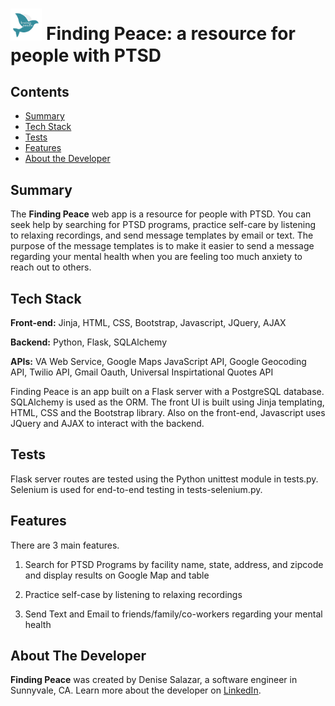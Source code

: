 # <img src="static/img/finding-peace-logo.png" width="10%"> Finding Peace: a resource for people with PTSD

## Contents
* [Summary](#summary)
* [Tech Stack](#techstack)
* [Tests](#tests)
* [Features](#features)
* [About the Developer](#aboutTheDeveloper)

## <a name="summary"></a>Summary

The **Finding Peace** web app is a resource for people with PTSD. You can seek help by searching for PTSD programs, practice self-care by listening to relaxing recordings, and send message templates by email or text. The purpose of the message templates is to make it easier to send a message regarding your mental health when you are feeling too much anxiety to reach out to others.

## <a name="techstack"></a>Tech Stack

**Front-end:** Jinja, HTML, CSS, Bootstrap, Javascript, JQuery, AJAX

**Backend:** Python, Flask, SQLAlchemy

**APIs:** VA Web Service, Google Maps JavaScript API, Google Geocoding API, Twilio API, Gmail Oauth, Universal Inspirtational Quotes API

Finding Peace is an app built on a Flask server with a PostgreSQL database. SQLAlchemy is used as the ORM. The front UI is built using Jinja templating, HTML, CSS and the Bootstrap library. Also on the front-end, Javascript uses JQuery and AJAX to interact with the backend. 

## <a name="tests"></a>Tests

Flask server routes are tested using the Python unittest module in tests.py. Selenium is used for end-to-end testing in tests-selenium.py.

## <a name="features"></a>Features

There are 3 main features.

1) Search for PTSD Programs by facility name, state, address, and zipcode and display results on Google Map and table

2) Practice self-case by listening to relaxing recordings

3) Send Text and Email to friends/family/co-workers regarding your mental health

## <a name="aboutTheDeveloper"></a>About The Developer

**Finding Peace** was created by Denise Salazar, a software engineer in Sunnyvale, CA. Learn more about the developer on [LinkedIn](https://www.linkedin.com/in/salazardenise/).
